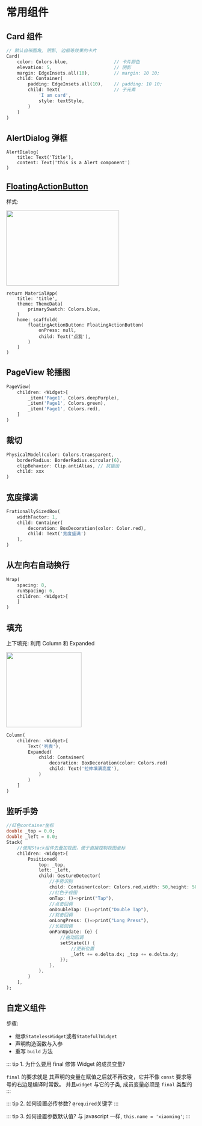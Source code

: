 # 常用组件

## Card 组件

```dart
// 默认自带圆角, 阴影, 边框等效果的卡片
Card(
    color: Colors.blue,                 // 卡片颜色
    elevation: 5,                       // 阴影
    margin: EdgeInsets.all(10),         // margin: 10 10;
    child: Container(
        padding: EdgeInsets.all(10),    // padding: 10 10;
        child: Text(                    // 子元素
            'I am card',
            style: textStyle,
        )
    )
)
```

## AlertDialog 弹框

```
AlertDialog(
    title: Text('Title'),
    content: Text('this is a Alert component')
)
```

## [FloatingActionButton](https://api.flutter.dev/flutter/material/FloatingActionButton-class.html)

样式:

<img src="https://developer.android.com/training/material/images/fab.png"
width=300 height=200 />

```
return MaterialApp(
    title: 'title',
    theme: ThemeData(
        primarySwatch: Colors.blue,
    )
    home: scaffold(
        floatingActionButton: FloatingActionButton(
            onPress: null,
            child: Text('点我'),
        )
    )
)
```

## PageView 轮播图

```dart
PageView(
    children: <Widget>[
        _item('Page1', Colors.deepPurple),
        _item('Page1', Colors.green),
        _item('Page1', Colors.red),
    ]
)
```

## 裁切

```dart
PhysicalModel(color: Colors.transparent,
    borderRadius: BorderRadius.circular(6),
    clipBehavior: Clip.antiAlias, // 抗锯齿
    child: xxx
)
```

## 宽度撑满

```dart
FrationallySizedBox(
    widthFactor: 1,
    child: Container(
        decoration: BoxDecoration(color: Color.red),
        child: Text('宽度盛满')
    ),
)
```

## 从左向右自动换行

```dart
Wrap(
    spacing: 8,
    runSpacing: 6,
    children: <Widget>[
    ]
)
```

## 填充

上下填充: 利用 Column 和 Expanded

<img src="https://p1.ssl.qhimg.com/t01634a974566c35422.png" width=200/>

```dart
Column(
    children: <Widget>[
        Text('列表'),
        Expanded(
            child: Container(
                decoration: BoxDecoration(color: Colors.red)
                child: Text('拉伸填满高度'),
            )
        )
    ]
)
```

## 监听手势

```dart
//红色container坐标
double _top = 0.0;
double _left = 0.0;
Stack(
    //使用Stack组件去叠加视图，便于直接控制视图坐标
    children: <Widget>[
        Positioned(
            top: _top,
            left: _left,
            child: GestureDetector(
                //手势识别
                child: Container(color: Colors.red,width: 50,height: 50),
                //红色子视图
                onTap: ()=>print("Tap"),
                //点击回调
                onDoubleTap: ()=>print("Double Tap"),
                //双击回调
                onLongPress: ()=>print("Long Press"),
                //长按回调
                onPanUpdate: (e) {
                    //拖动回调
                    setState(() {
                        //更新位置
                        _left += e.delta.dx; _top += e.delta.dy;
                    });
                },
            ),
        )
    ],
);
```

## 自定义组件

步骤:

- 继承`StatelessWidget`或者`StatefullWidget`
- 声明构造函数与入参
- 重写 `build` 方法

::: tip 1. 为什么要用 final 修饰 Widget 的成员变量?

`final` 的要求就是 其声明的变量在赋值之后就不再改变，它并不像 `const` 要求等号的右边是编译时常数。
并且`widget` 与它的子类, 成员变量必须是 `final` 类型的
:::

::: tip 2. 如何设置必传参数?
`@required`关键字
:::

::: tip 3. 如何设置参数默认值?
与 javascript 一样, `this.name = 'xiaoming'`;
:::
